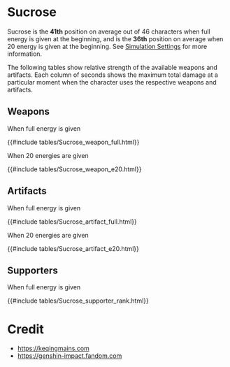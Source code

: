 # Sucrose

Sucrose is the **41th** position on average out of 46
characters when full energy is given at the beginning, and is the
**36th** position on average when 20 energy is given at the
beginning. See [Simulation Settings](./simulation_settings.md) for more
information.

The following tables show relative strength of the available weapons and
artifacts. Each column of seconds shows the maximum total damage at a
particular moment when the character uses the respective weapons and
artifacts.

## Weapons

When full energy is given

{{#include tables/Sucrose_weapon_full.html}}

When 20 energies are given

{{#include tables/Sucrose_weapon_e20.html}}

## Artifacts

When full energy is given

{{#include tables/Sucrose_artifact_full.html}}

When 20 energies are given

{{#include tables/Sucrose_artifact_e20.html}}

## Supporters

When full energy is given

{{#include tables/Sucrose_supporter_rank.html}}

# Credit

- <https://keqingmains.com>
- <https://genshin-impact.fandom.com>
